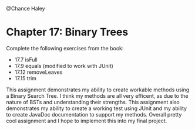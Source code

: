 @Chance Haley
# Chapter 17: Binary Trees

Complete the following exercises from the book:
- 17.7 isFull
- 17.9 equals (modified to work with JUnit)
- 17.12 removeLeaves
- 17.15 trim

This assignment demonstrates my ability to create workable methods using a Binary Search Tree. I think my methods are all very efficent, as due to the nature of BSTs and
understanding their strengths. This assignment also demonstrates my ability to create a working test using JUnit and my ability to create JavaDoc documentation to support
my methods. Overall pretty cool assignment and I hope to implement this into my final project.
